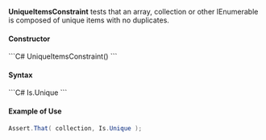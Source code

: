 **UniqueItemsConstraint** tests that an array, collection or other IEnumerable is composed
of unique items with no duplicates.

<h4>Constructor</h4>
```C#
UniqueItemsConstraint()
```

<h4>Syntax</h4>
```C#
Is.Unique
```

<h4>Example of Use</h4>

```C#
Assert.That( collection, Is.Unique );
```
